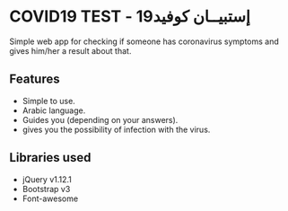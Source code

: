 # COVID19 TEST - إستبيــان كوفيد19

Simple web app for checking if someone has coronavirus symptoms and gives him/her a result about that.

## Features

- Simple to use.
- Arabic language.
- Guides you (depending on your answers).
- gives you the possibility of infection with the virus.

## Libraries used

- jQuery v1.12.1
- Bootstrap v3
- Font-awesome
